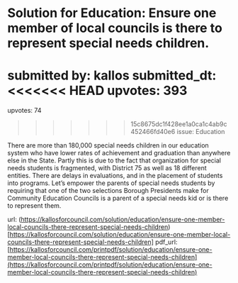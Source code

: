 # Solution for Education: Ensure one member of local councils is there to represent special needs children. #

submitted by: kallos
submitted_dt: 
<<<<<<< HEAD
upvotes: 393
=======
upvotes: 74
>>>>>>> 15c8675dc1f428ee1a0ca1c4ab9c452466fd40e6
issue: Education

There are more than 180,000 special needs children in our education system who have lower rates of achievement and graduation than anywhere else in the State. Partly this is due to the fact that organization for special needs students is fragmented, with District 75 as well as 18 different entities. There are delays in evaluations, and in the placement of students into programs. Let’s empower the parents of special needs students by requiring that one of the two selections Borough Presidents make for Community Education Councils is a parent of a special needs kid or is there to represent them.

url: (https://kallosforcouncil.com/solution/education/ensure-one-member-local-councils-there-represent-special-needs-children)[https://kallosforcouncil.com/solution/education/ensure-one-member-local-councils-there-represent-special-needs-children]
pdf_url: [https://kallosforcouncil.com/printpdf/solution/education/ensure-one-member-local-councils-there-represent-special-needs-children](https://kallosforcouncil.com/printpdf/solution/education/ensure-one-member-local-councils-there-represent-special-needs-children)